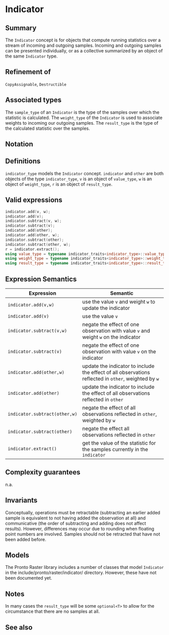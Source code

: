 # Indicator

## Summary
The `Indicator` concept is for objects that compute running statistics over a stream of incoming and outgoing samples. Incoming and outgoing samples can be presented individually, or as a collective summarized by an object of the same `Indicator` type.

## Refinement of
`CopyAssignable`, `Destructible` 

## Associated types
The `sample_type` of an `Indicator` is the type of the samples over which the statistic is calculated. The `weight_type` of the `Indicator` is used to associate weights to incoming our outgoing samples. The `result_type` is the type of the calculated statistic over the samples. 

## Notation

## Definitions
`indicator_type` models the `Indicator` concept. `indicator` and `other` are both objects of the type `indicator_type`, `v` is an object of `value_type`, `w` is an object of `weight_type`, `r` is an object of `result_type`.

## Valid expressions
```cpp
indicator.add(v, w);
indicator.add(v);
indicator.subtract(v, w);
indicator.subtract(v);
indicator.add(other);
indicator.add(other, w);
indicator.subtract(other);
indicator.subtract(other, w);
r = indicator.extract();
using value_type = typename indicator_traits<indicator_type>::value_type;
using weight_type = typename indicator_traits<indicator_type>::weight_type;
using result_type = typename indicator_traits<indicator_type>::result_type;
```

## Expression Semantics

|Expression|Semantic|
|----------|--------|
|`indicator.add(v,w)`|use the value `v` and weight `w` to update the indicator|
|`indicator.add(v)`|use the value `v`|
|`indicator.subtract(v,w)`|negate the effect of one observation with value `v` and weight `w` on the indicator|
|`indicator.subtract(v)`|negate the effect of one observation with value `v` on the indicator|
|`indicator.add(other,w)`|update the indicator to include the effect of all observations reflected in `other`, weighted by `w`|
|`indicator.add(other)`|update the indicator to include the effect of all observations reflected in `other`|
|`indicator.subtract(other,w)`|negate the effect of all observations reflected in `other`, weighted by `w`|
|`indicator.subtract(other)`|negate the effect all observations reflected in `other`|
|`indicator.extract()`|get the value of the statistic for the samples currently in the `indicator`|

## Complexity guarantees
n.a.

## Invariants
Conceptually, operations must be retractable (subtracting an earlier added sample is equivalent to not having added the observation at all) and communicative (the order of subtracting and adding does not affect results). However, differences may occur due to rounding when floating point numbers are involved. Samples should not be retracted that have not been added before.

## Models
The Pronto Raster library includes a number of classes that model `Indicator` in the include/pronto/raster/indicator/ directory. However, these have not been documented yet. 
 
## Notes
In many cases the `result_type` will be some `optional<T>` to allow for the circumstance that there are no samples at all.
 
## See also
